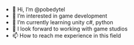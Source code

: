 - 👋 Hi, I’m @pobedytel
- 👀 I’m interested in game development
- 🌱 I’m currently learning unity с#, python
- 💞️ I look forward to working with game studios
- 📫 How to reach me experience in this field

<!---
pobedytel/pobedytel is a ✨ special ✨ repository because its `README.md` (this file) appears on your GitHub profile.
You can click the Preview link to take a look at your changes.
--->
